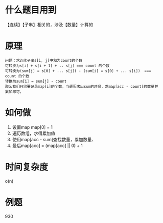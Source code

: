 # 什么题目用到
【连续】【子串】相关的，涉及【数量】计算的

# 原理
    问题：求连续子串s[i, j]中和为count的个数
    可转换为s[i] + s[i + 1] + .. s[j] === count 的个数
    可转换为(sum[j] = s[0] + ... s[j]) - (sum[i] = s[0] + ... s[i])  === count 的个数
    转换为sum[i] = sum[j] - count
    那么我们只需要记录map[i]的个数，当遍历求出sum的时候，求map[acc - count]的数量并累加即可。

# 如何做
1. 设置map map[0] = 1
2. 遍历数组，求得累加值
3. 使用map[acc - sum]查找数量，累加数量、
4. 最后map[acc] = (map[acc] || 0) + 1

# 时间复杂度
o(n)

# 例题
930